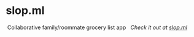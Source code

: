 # slop.ml
&nbsp;Collaborative family/roommate grocery list app
&nbsp;&nbsp;*Check it out at [slop.ml](http://slop.ml)*
